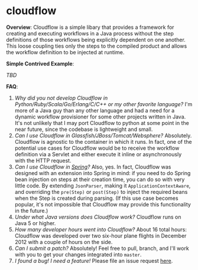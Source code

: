 # cloudflow

**Overview**:  Cloudflow is a simple libary that provides a framework for creating and executing workflows in a Java process without the 
step definitions of those workflows being explicitly dependent on one another.  This loose coupling ties only the steps to the compiled product 
and allows the workflow definition to be injected at runtime.


**Simple Contrived Example**:

*TBD*


**FAQ**:

1. *Why did you not develop Cloudflow in Python/Ruby/Scala/Go/Erlang/C/C++ or my other favorite language?* I'm more of a Java guy than any other language and had a need for a dynamic workflow provisioner for some other projects written in Java.  It's not unlikely that I may port Cloudflow to python at some point in the near future, since the codebase is lightweight and small.
2. *Can I use Cloudflow in Glassfish/JBoss/Tomcat/Websphere?* Absolutely.  Cloudflow is agnostic to the container in which it runs.  In fact, one of the potential use cases for Cloudflow would be to 
receive the workflow definition via a Servlet and either execute it inline or asynchronously with the HTTP request.
3. *Can I use Cloudflow in [Spring](http://www.springsource.com)?* Also, yes.  In fact, Cloudflow was designed with an extension into Spring in mind: if you need to do Spring bean injection on steps at their creation
time, you can do so with very little code.  By extending `JsonParser`, making it `ApplicationContextAware`, and overriding the `pre(Step)` or `post(Step)`
to inject the required beans when the Step is created during parsing. (If this use case becomes popular, it's not impossible that Cloudflow may provide this functionality in the future.)
4. *Under what Java versions does Cloudflow work?* Cloudflow runs on Java 5 or higher.
5. *How many developer hours went into Cloudflow?* About 16 total hours: Cloudflow was developed over two six-hour plane flights in December 2012 with a couple of hours on the side. 
6. *Can I submit a patch?* Absolutely! Feel free to pull, branch, and I'll work with you to get your changes integrated into `master`.
7. *I found a bug!  I need a feature!* Please file an issue request [here](https://github.com/bdimmick/cloudflow/issues).
